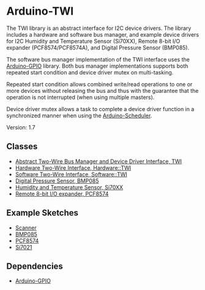 # Arduino-TWI

The TWI library is an abstract interface for I2C device drivers. The
library includes a hardware and software bus manager, and example
device drivers for I2C Humidity and Temperature Sensor (Si70XX),
Remote 8-bit I/O expander (PCF8574/PCF8574A), and Digital Pressure
Sensor (BMP085).

The software bus manager implementation of the TWI interface uses the
[Arduino-GPIO](https://github.com/mikaelpatel/Arduino-GPIO)
library. Both bus manager implementations supports both repeated start
condition and device driver mutex on multi-tasking.

Repeated start condition allows combined write/read operations to one
or more devices without releasing the bus and thus with the guarantee
that the operation is not interrupted (when using multiple masters).

Device driver mutex allows a task to complete a device driver function
in a synchronized manner when using the
[Arduino-Scheduler](https://github.com/mikaelpatel/Arduino-Scheduler).

Version: 1.7

## Classes

* [Abstract Two-Wire Bus Manager and Device Driver Interface, TWI](./src/TWI.h)
* [Hardware Two-Wire Interface, Hardware::TWI](./src/Hardware/TWI.h)
* [Software Two-Wire Interface, Software::TWI](./src/Software/TWI.h)
* [Digital Pressure Sensor, BMP085](./src/Driver/BMP085.h)
* [Humidity and Temperature Sensor, Si70XX](./src/Driver/Si70XX.h)
* [Remote 8-bit I/O expander, PCF8574](./src/Driver/PCF8574.h)

## Example Sketches

* [Scanner](./examples/Scanner)
* [BMP085](./examples/BMP085)
* [PCF8574](./examples/PCF8574)
* [Si7021](./examples/Si7021)

## Dependencies

* [Arduino-GPIO](https://github.com/mikaelpatel/Arduino-GPIO)
